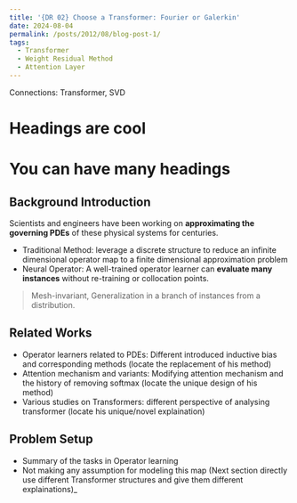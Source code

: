 ```yaml
---
title: '{DR 02} Choose a Transformer: Fourier or Galerkin'
date: 2024-08-04
permalink: /posts/2012/08/blog-post-1/
tags:
  - Transformer
  - Weight Residual Method
  - Attention Layer
---
```


Connections: Transformer, SVD

Headings are cool
======

You can have many headings
======

Background Introduction
------
Scientists and engineers have been working on **approximating the governing PDEs** of these physical systems for centuries.
- Traditional Method: leverage a discrete structure to reduce an infinite dimensional operator map to a finite dimensional approximation problem
- Neural Operator: A well-trained operator learner can **evaluate many instances** without re-training or collocation points.
> Mesh-invariant, Generalization in a branch of instances from a distribution.

Related Works
------
- Operator learners related to PDEs: Different introduced inductive bias and corresponding methods (locate the replacement of his method)
- Attention mechanism and variants: Modifying attention mechanism and the history of removing softmax (locate the unique design of his method)
- Various studies on Transformers: different perspective of analysing transformer (locate his unique/novel explaination)

Problem Setup
------
- Summary of the tasks in Operator learning
- Not making any assumption for modeling this map (Next section directly use different Transformer structures and give them different explainations)_
